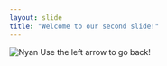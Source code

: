 ```yaml
---
layout: slide
title: "Welcome to our second slide!"
---
```

![Nyan](https://imgur.com/gallery/AqFk9Ux)
Use the left arrow to go back!
